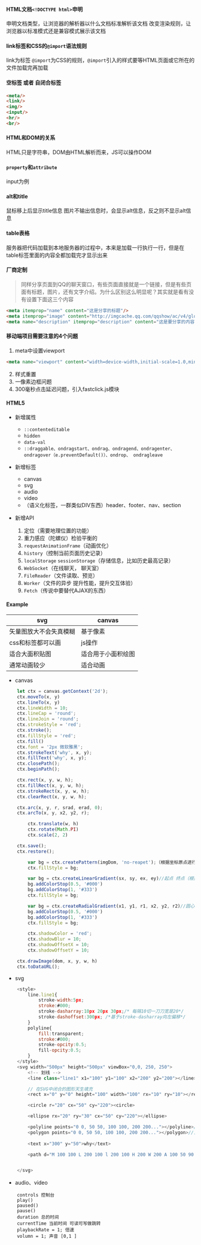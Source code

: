 #### HTML文档`<!DOCTYPE html>`申明

申明文档类型，让浏览器的解析器以什么文档标准解析该文档
改变渲染规则，让浏览器以标准模式还是兼容模式展示该文档

#### link标签和CSS的`@import`语法规则

link为标签 `@import`为CSS的规则，`@import`引入的样式要等HTML页面或它所在的文件加载完再加载

#### 空标签 或者 自闭合标签

```HTML
<meta/> 
<link/> 
<img/> 
<input/> 
<hr/> 
<br/>
```

#### HTML和DOM的关系

HTML只是字符串，DOM由HTML解析而来，JS可以操作DOM

#### `property`和`attribute`

input为例

#### alt和title

鼠标移上后显示title信息
图片不输出信息时，会显示alt信息，反之则不显示alt信息

#### table表格

服务器把代码加载到本地服务器的过程中，本来是加载一行执行一行，但是在table标签里面的内容全都加载完才显示出来

#### 厂商定制

>同样分享页面到QQ的聊天窗口，有些页面直接就是一个链接，但是有些页面有标题，图片，还有文字介绍。为什么区别这么明显呢？其实就是看有没有设置下面这三个内容
```HTML
<meta itemprop="name" content="这是分享的标题"/>
<meta itemprop="image" content="http://imgcache.qq.com/qqshow/ac/v4/global/logo.png" />
<meta name="description" itemprop="description" content="这是要分享的内容" />
```

#### 移动端项目需要注意的4个问题

1. meta中设置viewport
```HTML
<meta name="viewport" content="width=device-width,initial-scale=1.0,minimum-scale=1.0,maximum-scale=1.0,user-scalable=no">
```
2. 样式重置
3. 一像素边框问题
4. 300毫秒点击延迟问题，引入fastclick.js模块

#### HTML5

- 新增属性
    - `::contenteditable`
    - `hidden`
    - `data-val`
    - `::draggable、ondragstart、ondrag、ondragend、ondragenter、ondragover（e.preventDefault()）、ondrop、 ondragleave`

- 新增标签
    - canvas
    - svg
    - audio
    - video
    - （语义化标签，一群类似DIV东西）header、footer、nav、section

- 新增API
    1. 定位（需要地理位置的功能）
    2. 重力感应（陀螺仪）检验平衡的
    3. `requestAnimationFrame`（动画优化）
    4. `history`（控制当前页面历史记录）
    5. `localStorage` `sessionStorage`（存储信息，比如历史最高记录）
    6. `WebSocket`（在线聊天， 聊天室）
    7. `FileReader`（文件读取、预览）
    8. `Worker`（文件的异步 提升性能，提升交互体验）
    9. `Fetch`（传说中要替代AJAX的东西）

#### Example

| svg | canvas |
|-----|------- |
| 矢量图放大不会失真模糊  |  基于像素 |
| css和标签都可以画  |  js操作 |
| 适合大面积贴图  | 适合用于小面积绘图  |
|  通常动画较少 |  适合动画 |

- canvas

```javascript
    let ctx = canvas.getContext('2d');
    ctx.moveTo(x, y)
    ctx.lineTo(x, y)
    ctx.lineWidth = 10;
    ctx.lineCap = 'round';
    ctx.lineJoin = 'round';
    ctx.strokeStyle = 'red';
    ctx.stroke();
    ctx.fillStyle = 'red';
    ctx.fill()
    ctx.font = '2px 微软雅黑';
    ctx.strokeText('why', x, y);
    ctx.fillText('why', x, y);
    ctx.closePath();
    ctx.beginPath();

    ctx.rect(x, y, w, h);
    ctx.fillRect(x, y, w, h);
    ctx.strokeRect(x, y, w, h);
    ctx.clearRect(x, y, w, h);

    ctx.arc(x, y, r, srad, erad, 0);
    ctx.arcTo(x, y, x2, y2, r);

        ctx.translate(w, h)
        ctx.rotate(Math.PI)
        ctx.scale(2, 2)

    ctx.save();
    ctx.restore();

        var bg = ctx.createPattern(imgDom, 'no-reapet');（根据坐标原点进行填充的）
        ctx.fillStyle = bg;

        var bg = ctx.createLinearGradient(sx, sy, ex, ey)//起点 终点（根据坐标原点进行填充的）
        bg.addColorStop(0.5, '#000')
        bg.addColorStop(1, '#333')
        ctx.fillStyle = bg;

        var bg = ctx.createRadialGradient(x1, y1, r1, x2, y2, r2)//圆心点1 半径1 圆心点2 半径2
        bg.addColorStop(0.5, '#000')
        bg.addColorStop(1, '#333')
        ctx.fillStyle = bg;

        ctx.shadowColor = 'red';
        ctx.shadowBlur = 10;
        ctx.shadowOffsetX = 10;
        ctx.shadowOffsetY = 10;

    ctx.drawImage(dom, x, y, w, h)
    ctx.toDataURL();
```

- svg

```javascript
    <style>
        line.line1{
            stroke-width:5px;
            stroke:#000;
            stroke-dasharray:10px 20px 30px;/* 每隔10切一刀刀宽是20*/
            stroke-dashoffset:300px; /*基于stroke-dasharray向左偏移*/
        }
        polyline{
            fill:transparent;
            stroke:#000;
            stroke-opcity:0.5;
            fill-opcity:0.5;
        }
    </style>
    <svg width="500px" height="500px" viewBox="0,0, 250, 250">
        <!-- 划线 -->
        <line class="line1" x1="100" y1="100" x2="200" y2="200"></line>

        // 在SVG中闭合的图形天生填充
        <rect x="0" y="0" height="100" width="100" rx="10" ry="10"></rect>

        <circle r="20" cx="50" cy="220"><circle>

        <ellipse rx="20" ry="30" cx="50" cy="220"></ellipse>

        <polyline points="0 0, 50 50, 100 100, 200 200..."></polyline>//画到哪就停le   折线
        <polygon points="0 0, 50 50, 100 100, 200 200..."></polygon>//首位会连接    多边形
            
        <text x="300" y="50">why</text>

        <path d="M 100 100 L 200 100 l 200 100 H 200 W 200 A 100 50 90 1 1 200 200 z"></path>//大写绝对位置 小写相对位置


    </svg>
```

- audio、video

```javescript
    controls 控制台
    play()
    paused()
    pause()
    duration 总的时间
    currentTime 当前时间 可读可写做跳转
    playbackRate = 1; 倍速
    volumn = 1; 声音 [0,1 ]
```